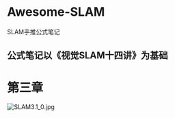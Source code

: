 # Awesome-SLAM
SLAM手推公式笔记
## 公式笔记以《视觉SLAM十四讲》为基础

# 第三章 

![SLAM3.1_0.jpg](../image/SLAM3.1_0.jpg )

